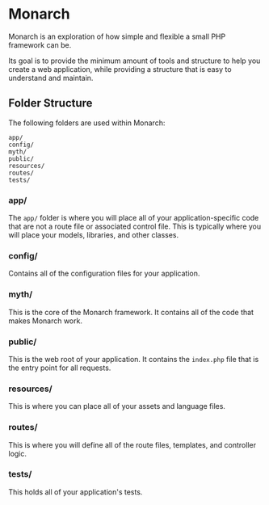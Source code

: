 # Monarch

Monarch is an exploration of how simple and flexible a small PHP framework can be.

Its goal is to provide the minimum amount of tools and structure to help you create a web application,
while providing a structure that is easy to understand and maintain.

## Folder Structure

The following folders are used within Monarch:

```
app/
config/
myth/
public/
resources/
routes/
tests/
```

### app/

The `app/` folder is where you will place all of your application-specific code that are not a route file or associated control file.
This is typically where you will place your models, libraries, and other classes.

### config/

Contains all of the configuration files for your application.

### myth/

This is the core of the Monarch framework. It contains all of the code that makes Monarch work.

### public/

This is the web root of your application. It contains the `index.php` file that is the entry point for all requests.

### resources/

This is where you can place all of your assets and language files.

### routes/

This is where you will define all of the route files, templates, and controller logic.

### tests/

This holds all of your application's tests.
